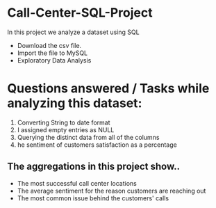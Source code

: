 # Call-Center-SQL-Project

In this project we analyze a dataset using SQL

* Download the csv file.
* Import the file to MySQL
* Exploratory Data Analysis 


# Questions answered / Tasks while analyzing this dataset: 

1. Converting String to date format
2. I assigned empty entries as NULL
3. Querying the distinct data from all of the columns  
4. he sentiment of customers satisfaction as a percentage



## The aggregations in this project show..

* The most successful call center locations 
* The average sentiment for the reason customers are reaching out 
* The most common issue behind the customers' calls 

